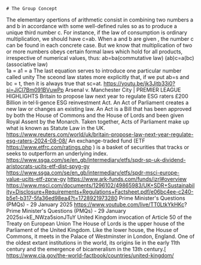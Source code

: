    # The Group Concept
The  elementary opertions of arithmetic consist in combining two numbers a and b in accordance with some well-defined rules so as to produce a unique third number c. For instance, if the law of consumption is ordinary multiplication, we should have c=ab.
  When a and b are given , the number c can be found in each concrete case.
      But we know that multiplication of two or more numbers obeys certain formal laws which hold for all products, irrespective of numerical values, thus:
                                                                ab=ba(commutative law)
                                                              (ab)c=a(bc) (associative law)   
                                                                 1a = a1 = a 
  The last equation serves to introduce one particular number called unity
     The sceond law states more explicitly that, if we put ab=s and bc = t, then it is always true that sc=at. https://youtu.be/jk3Jitb33i0?si=JiCl7Bm091BVuwPp Arsenal v. Manchester City | PREMIER LEAGUE HIGHLIGHTS  Britain to propose law next year to regulate ESG raters £200 Billion in·tel·li·gence ESG reinvestment Act. An Act of Parliament creates a new law or changes an existing law. An Act is a Bill that has been approved by both the House of Commons and the House of Lords and been given Royal Assent by the Monarch. Taken together, Acts of Parliament make up what is known as Statute Law in the UK. https://www.reuters.com/world/uk/britain-propose-law-next-year-regulate-esg-raters-2024-08-08/  An exchange-traded fund (ETF https://www.etfrc.com/ratings.php )  is a basket of securities that tracks or seeks to outperform an underlying index. https://www.ssga.com/se/en_gb/intermediary/etfs/spdr-sp-uk-dividend-aristocrats-ucits-etf-dist-spyg-gy https://www.ssga.com/se/en_gb/intermediary/etfs/spdr-msci-europe-value-ucits-etf-zprw-gy   https://www.ark-funds.com/funds/izrl#overview https://www.msci.com/documents/1296102/49865983/UK+SDR+Sustainability+Disclosure+Requirements+Regulations+Factsheet.pdf/e06bc4ee-c240-b5e1-b317-5fa36ed98ea4?t=1728921973280 Prime Minister's Questions (PMQs) - 29 January 2025 https://www.youtube.com/live/TT0LtkYkHKc? Prime Minister's Questions (PMQs) - 29 January 2025si=kE_NWza5sionJTuY  United Kingdom invocation of Article 50 of the Treaty on European Union The House of Lords is the upper house of the Parliament of the United Kingdom. Like the lower house, the House of Commons, it meets in the Palace of Westminster in London, England. One of the oldest extant institutions in the world, its origins lie in the early 11th century and the emergence of bicameralism in the 13th century.[ https://www.cia.gov/the-world-factbook/countries/united-kingdom/
